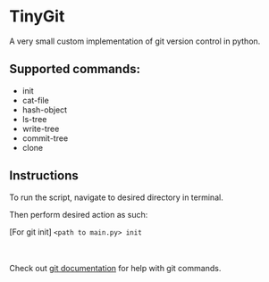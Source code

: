 # TinyGit

A very small custom implementation of git version control in python.

## Supported commands:

- init
- cat-file
- hash-object
- ls-tree
- write-tree
- commit-tree
- clone

## Instructions

To run the script, navigate to desired directory in terminal. <br>

Then perform desired action as such:<br>

[For git init] `<path to main.py> init`

<br><br>
Check out [git documentation](https://git-scm.com/docs) for help with git commands.
